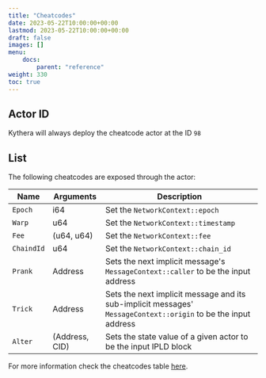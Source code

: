 ```yaml
---
title: "Cheatcodes"
date: 2023-05-22T10:00:00+00:00
lastmod: 2023-05-22T10:00:00+00:00
draft: false
images: []
menu:
    docs:
        parent: "reference"
weight: 330
toc: true
---
```


## Actor ID

Kythera will always deploy the cheatcode actor at the ID `98`

## List

The following cheatcodes are exposed through the actor:

| Name       | Arguments      | Description                                                                                                    |
|------------|----------------|----------------------------------------------------------------------------------------------------------------|
| `Epoch`    | i64            | Set the `NetworkContext::epoch`                                                                                |
| `Warp`     | u64            | Set the `NetworkContext::timestamp`                                                                            |
| `Fee`      | (u64, u64)     | Set the `NetworkContext::fee`                                                                                  |
| `ChaindId` | u64            | Set the `NetworkContext::chain_id`                                                                             |
| `Prank`    | Address        | Sets the next implicit message's `MessageContext::caller` to be the input address                              |
| `Trick`    | Address        | Sets the next implicit message and its sub-implicit messages' `MessageContext::origin` to be the input address |
| `Alter`    | (Address, CID) | Sets the state value of a given actor to be the input IPLD block                                               |

For more information check the cheatcodes table [here](https://github.com/polyphene/kythera/blob/main/docs/content/en/docs/reference/cheatcodes.md).
